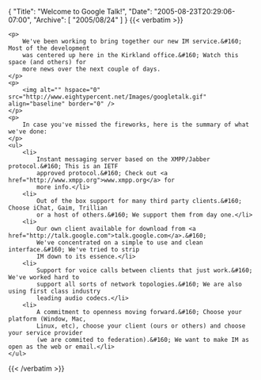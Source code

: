 {
  "Title": "Welcome to Google Talk!",
  "Date": "2005-08-23T20:29:06-07:00",
  "Archive": [
    "2005/08/24"
  ]
}
{{< verbatim >}}

    <p>
        We've been working to bring together our new IM service.&#160; Most of the development
        was centered up here in the Kirkland office.&#160; Watch this space (and others) for
        more news over the next couple of days.
    </p>
    <p>
        <img alt="" hspace="0" src="http://www.eightypercent.net/Images/googletalk.gif" align="baseline" border="0" />
    </p>
    <p>
        In case you've missed the fireworks, here is the summary of what we've done:
    </p>
    <ul>
        <li>
            Instant messaging server based on the XMPP/Jabber protocol.&#160; This is an IETF
            approved protocol.&#160; Check out <a href="http://www.xmpp.org">www.xmpp.org</a> for
            more info.</li>
        <li>
            Out of the box support for many third party clients.&#160; Choose iChat, Gaim, Trillian
            or a host of others.&#160; We support them from day one.</li>
        <li>
            Our own client available for download from <a href="http://talk.google.com">talk.google.com</a>.&#160;
            We've concentrated on a simple to use and clean interface.&#160; We've tried to strip
            IM down to its essence.</li>
        <li>
            Support for voice calls between clients that just work.&#160; We've worked hard to
            support all sorts of network topologies.&#160; We are also using first class industry
            leading audio codecs.</li>
        <li>
            A commitment to openness moving forward.&#160; Choose your platform (Window, Mac,
            Linux, etc), choose your client (ours or others) and choose your service provider
            (we are commited to federation).&#160; We want to make IM as open as the web or email.</li>
    </ul>

{{< /verbatim >}}
